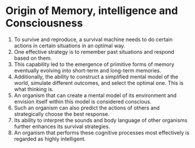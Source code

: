 # Origin of Memory, intelligence and Consciousness

1. To survive and reproduce, a survival machine needs to do certain actions in certain situations in an optimal way.
2. One effective strategy is to remember past situations and respond based on them.
3. This capability led to the emergence of primitive forms of memory eventually evolving into short-term and long-term memories.
4. Additionally, the ability to construct a simplified mental model of the world, simulate different outcomes, and select the optimal one. This is what thinking is.
5. An organism that can create a mental model of its environment and envision itself within this model is considered conscious.
6. Such an organism can also predict the actions of others and strategically choose the best response.
7. Its ability to interpret the sounds and body language of other organisms further enhances its survival strategies.
8. An organism that performs these cognitive processes most effectively is regarded as highly intelligent.
